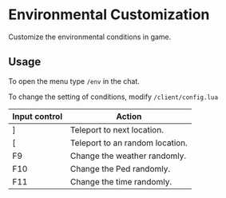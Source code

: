 # Environmental Customization

Customize the environmental conditions in game.


## Usage

To open the menu type `/env` in the chat.

To change the setting of conditions, modify `/client/config.lua`

|  Input control  | Action  |
|---|---|
| ]  | Teleport to next location.  |
| [  | Teleport to an random location.  | 
| F9 | Change the weather randomly.  |
| F10  | Change the Ped randomly.  |
| F11  | Change the time randomly.  |

